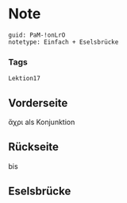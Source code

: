 # Note
```
guid: PaM-!onLrO
notetype: Einfach + Eselsbrücke
```

### Tags
```
Lektion17
```

## Vorderseite
ἄχρι als Konjunktion

## Rückseite
<div>bis</div>

## Eselsbrücke

